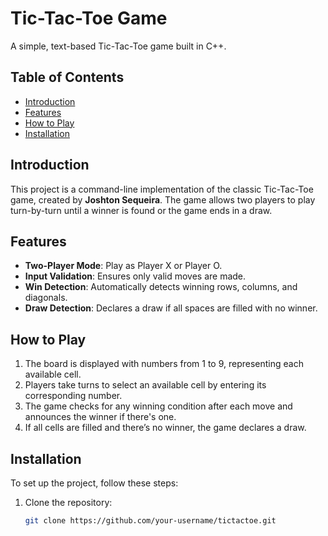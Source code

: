 # Tic-Tac-Toe Game

A simple, text-based Tic-Tac-Toe game built in C++.

## Table of Contents
- [Introduction](#introduction)
- [Features](#features)
- [How to Play](#how-to-play)
- [Installation](#installation)

## Introduction
This project is a command-line implementation of the classic Tic-Tac-Toe game, created by **Joshton Sequeira**. The game allows two players to play turn-by-turn until a winner is found or the game ends in a draw. 

## Features
- **Two-Player Mode**: Play as Player X or Player O.
- **Input Validation**: Ensures only valid moves are made.
- **Win Detection**: Automatically detects winning rows, columns, and diagonals.
- **Draw Detection**: Declares a draw if all spaces are filled with no winner.

## How to Play
1. The board is displayed with numbers from 1 to 9, representing each available cell.
2. Players take turns to select an available cell by entering its corresponding number.
3. The game checks for any winning condition after each move and announces the winner if there's one.
4. If all cells are filled and there’s no winner, the game declares a draw.

## Installation
To set up the project, follow these steps:

1. Clone the repository:
   ```bash
   git clone https://github.com/your-username/tictactoe.git
